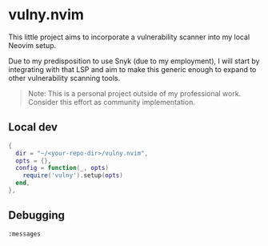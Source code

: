 # vulny.nvim

This little project aims to incorporate a vulnerability scanner into my local Neovim setup.

Due to my predisposition to use Snyk (due to my employment), I will start by integrating with that LSP and aim to make this generic enough to expand to other vulnerability scanning tools.

> Note: This is a personal project outside of my professional work. Consider this effort as community implementation.

## Local dev

```lua
{
  dir = "~/<your-repo-dir>/vulny.nvim",
  opts = {},
  config = function(_, opts)
    require('vulny').setup(opts)
  end,
},
```

## Debugging

```
:messages
```

